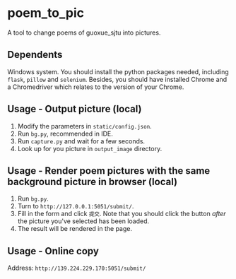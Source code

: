 # poem_to_pic
A tool to change poems of guoxue_sjtu into pictures.

## Dependents
Windows system.
You should install the python packages needed, including `flask`, `pillow` and `selenium`.
Besides, you should have installed Chrome and a Chromedriver which relates to the version of your Chrome.

## Usage - Output picture (local)
1. Modify the parameters in `static/config.json`.
2. Run `bg.py`, recommended in IDE.
3. Run `capture.py` and wait for a few seconds.
4. Look up for you picture in `output_image` directory.

## Usage - Render poem pictures with the same background picture in browser (local)
1. Run `bg.py`.
2. Turn to `http://127.0.0.1:5051/submit/`.
3. Fill in the form and click `提交`. Note that you should click the button *after* the picture you've selected has been loaded.
4. The result will be rendered in the page.

## Usage - Online copy
Address: `http://139.224.229.170:5051/submit/`
